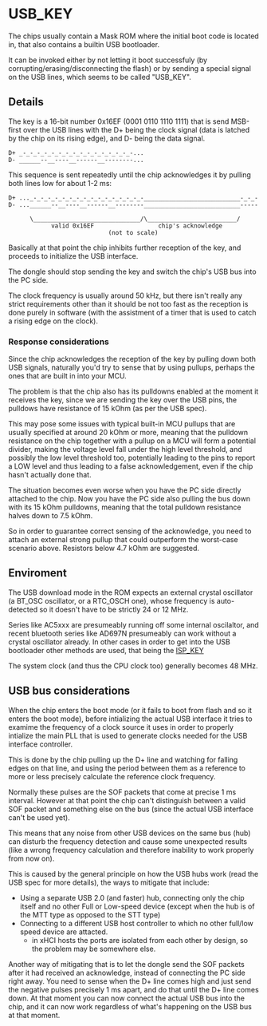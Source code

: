 # USB_KEY

The chips usually contain a Mask ROM where the initial boot code is located in,
that also contains a builtin USB bootloader.

It can be invoked either by not letting it boot successfuly (by corrupting/erasing/disconnecting the flash)
or by sending a special signal on the USB lines, which seems to be called "USB_KEY".

## Details

The key is a 16-bit number 0x16EF (0001 0110 1110 1111) that is send MSB-first over the USB lines with the D+ being the clock signal (data is latched by the chip on its rising edge), and D- being the data signal.

```
D+ _-_-_-_-_-_-_-_-_-_-_-_-_-_-_-_-...
D- ______--__----__------__--------...
```

This sequence is sent repeatedly until the chip acknowledges it by pulling both lines low for about 1-2 ms:

```
D+ ..._-_-_-_-_-_-_-_-_-_-_-_-_-_-_-_-___________________________-_-_-
D- ...______--__----__------__--------___________________________-----

      \______________________________/\_________________________/
            valid 0x16EF                  chip's acknowledge
                            (not to scale)
```

Basically at that point the chip inhibits further reception of the key, and proceeds to initialize the USB interface.

The dongle should stop sending the key and switch the chip's USB bus into the PC side.

The clock frequency is usually around 50 kHz, but there isn't really any strict requirements other than
it should be not too fast as the reception is done purely in software (with the assistment of a timer that is used to catch a rising edge on the clock).

### Response considerations

Since the chip acknowledges the reception of the key by pulling down both USB signals, naturally you'd try to sense that by using pullups, perhaps the ones that are built in into your MCU.

The problem is that the chip also has its pulldowns enabled at the moment it receives the key,
since we are sending the key over the USB pins, the pulldows have resistance of 15 kOhm (as per the USB spec).

This may pose some issues with typical built-in MCU pullups that are usually specified at around 20 kOhm or more, meaning that the pulldown resistance on the chip
together with a pullup on a MCU will form a potential divider, making the voltage level fall under the high level threshold, and possibly the low level threshold too,
potentially leading to the pins to report a LOW level and thus leading to a false acknowledgement, even if the chip hasn't actually done that.

The situation becomes even worse when you have the PC side directly attached to the chip.
Now you have the PC side also pulling the bus down with its 15 kOhm pulldowns, meaning that the total pulldown resistance halves down to 7.5 kOhm.

So in order to guarantee correct sensing of the acknowledge, you need to attach an external strong pullup that could outperform the worst-case scenario above. Resistors below 4.7 kOhm are suggested.

## Enviroment

The USB download mode in the ROM expects an external crystal oscillator (a BT_OSC oscillator, or a RTC_OSCH one), whose frequency is auto-detected so it doesn't have to be strictly 24 or 12 MHz.

Series like AC5xxx are presumeably running off some internal oscilaltor,
and recent bluetooth series like AD697N presumeably can work without a crystal oscillator already.
In other cases in order to get into the USB bootloader other methods are used, that being the [ISP_KEY](isp-key.md)

The system clock (and thus the CPU clock too) generally becomes 48 MHz.

## USB bus considerations

When the chip enters the boot mode (or it fails to boot from flash and so it enters the boot mode),
before intializing the actual USB interface it tries to examime the frequency of a clock source it uses in order to properly intialize the main PLL that is used to generate clocks needed for the USB interface controller.

This is done by the chip pulling up the D+ line and watching for falling edges on that line, and using the period between them as a reference to more or less precisely calculate the reference clock frequency.

Normally these pulses are the SOF packets that come at precise 1 ms interval.
However at that point the chip can't distinguish between a valid SOF packet and something else on the bus (since the actual USB interface can't be used yet).

This means that any noise from other USB devices on the same bus (hub) can disturb the frequency detection and cause some unexpected results (like a wrong frequency calculation and therefore inability to work properly from now on).

This is caused by the general principle on how the USB hubs work (read the USB spec for more details), the ways to mitigate that include:
 - Using a separate USB 2.0 (and faster) hub, connecting only the chip itself and no other Full or Low-speed device (except when the hub is of the MTT type as opposed to the STT type)
 - Connecting to a different USB host controller to which no other full/low speed device are attacted.
   * in xHCI hosts the ports are isolated from each other by design, so the problem may be somewhere else.

Another way of mitigating that is to let the dongle send the SOF packets after it had received an acknowledge, instead of connecting the PC side right away.
You need to sense when the D+ line comes high and just send the negative pulses precisely 1 ms apart, and do that until the D+ line comes down.
At that moment you can now connect the actual USB bus into the chip, and it can now work regardless of what's happening on the USB bus at that moment.
